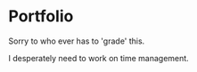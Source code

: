 # Portfolio

Sorry to who ever has to 'grade' this.

I desperately need to work on time management.
 
